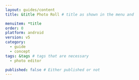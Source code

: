 ```yaml
---
layout: guides/content
title: &title Photo Roll # title as shown in the menu and 

menuitem: *title
order: 0
platform: android
version: v5
category: 
  - guide
  - concept
tags: &tags # tags that are necessary
  - photo editor 

published: false # Either published or not 
---
```

